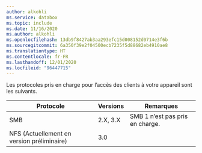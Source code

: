 ```yaml
---
author: alkohli
ms.service: databox
ms.topic: include
ms.date: 11/16/2020
ms.author: alkohli
ms.openlocfilehash: 13db9f8427ab3aa293efc15d008152d0714e3f6b
ms.sourcegitcommit: 6a350f39e2f04500ecb7235f5d88682eb4910ae8
ms.translationtype: HT
ms.contentlocale: fr-FR
ms.lasthandoff: 12/01/2020
ms.locfileid: "96447715"
---
```

Les protocoles pris en charge pour l’accès des clients à votre appareil sont les suivants.

|**Protocole** |**Versions**   |**Remarques**  |
|---------|---------|---------|
|SMB    | 2.X, 3.X      | SMB 1 n’est pas pris en charge.|
|NFS (Actuellement en version préliminaire)   |3.0       | |

